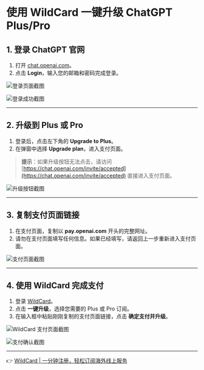 # 使用 WildCard 一键升级 ChatGPT Plus/Pro

## 1. 登录 ChatGPT 官网

1. 打开 [chat.openai.com](https://chat.openai.com)。
2. 点击 **Login**，输入您的邮箱和密码完成登录。

![登录页面截图](https://downloads.intercomcdn.com/i/o/882689608/f9b0e79bd6f40c4155dd1372/screenshot-20231114-031039.png)

![登录成功截图](https://downloads.intercomcdn.com/i/o/882690117/9fdb15158ea20d84ecaf4cbf/screenshot-20231114-031206.png)

---

## 2. 升级到 Plus 或 Pro

1. 登录后，点击左下角的 **Upgrade to Plus**。
2. 在弹窗中选择 **Upgrade plan**，进入支付页面。

> **提示**：如果升级按钮无法点击，请访问 [https://chat.openai.com/invite/accepted](https://chat.openai.com/invite/accepted) 直接进入支付页面。

![升级按钮截图](https://downloads.intercomcdn.com/i/o/882690490/52a458c4246f079d04f47ce9/screenshot-20231114-020527.png)

---

## 3. 复制支付页面链接

1. 在支付页面，复制以 **pay.openai.com** 开头的完整网址。
2. 请勿在支付页面填写任何信息。如果已经填写，请返回上一步重新进入支付页面。

![支付页面截图](https://downloads.intercomcdn.com/i/o/882694545/682b7cf473d2f88fa949a059/screenshot-20231114-031835.png)

---

## 4. 使用 WildCard 完成支付

1. 登录 [WildCard](https://bit.ly/bewildcard)。
2. 点击 **一键升级**，选择您需要的 Plus 或 Pro 订阅。
3. 在输入框中粘贴刚刚复制的支付页面链接，点击 **确定支付并升级**。

![WildCard 支付页面截图](https://downloads.intercomcdn.com/i/o/sjswlknd/1311118635/e144c38d9c464268d11bafd22348/%E6%88%AA%E5%B1%8F2024-12-25+21_11_07.png)

![支付确认截图](https://downloads.intercomcdn.com/i/o/1045176334/062d93175cff8f8cbb9e0f66/Screenshot+2024-05-08+at+22_45_33.png)

---

👉 [WildCard | 一分钟注册，轻松订阅海外线上服务](https://bit.ly/bewildcard)
